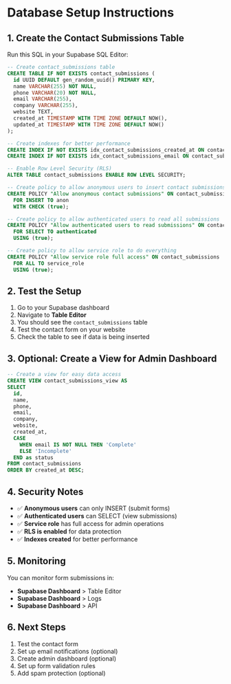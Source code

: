 # Database Setup Instructions

## 1. Create the Contact Submissions Table

Run this SQL in your Supabase SQL Editor:

```sql
-- Create contact_submissions table
CREATE TABLE IF NOT EXISTS contact_submissions (
  id UUID DEFAULT gen_random_uuid() PRIMARY KEY,
  name VARCHAR(255) NOT NULL,
  phone VARCHAR(20) NOT NULL,
  email VARCHAR(255),
  company VARCHAR(255),
  website TEXT,
  created_at TIMESTAMP WITH TIME ZONE DEFAULT NOW(),
  updated_at TIMESTAMP WITH TIME ZONE DEFAULT NOW()
);

-- Create indexes for better performance
CREATE INDEX IF NOT EXISTS idx_contact_submissions_created_at ON contact_submissions(created_at);
CREATE INDEX IF NOT EXISTS idx_contact_submissions_email ON contact_submissions(email);

-- Enable Row Level Security (RLS)
ALTER TABLE contact_submissions ENABLE ROW LEVEL SECURITY;

-- Create policy to allow anonymous users to insert contact submissions
CREATE POLICY "Allow anonymous contact submissions" ON contact_submissions
  FOR INSERT TO anon
  WITH CHECK (true);

-- Create policy to allow authenticated users to read all submissions
CREATE POLICY "Allow authenticated users to read submissions" ON contact_submissions
  FOR SELECT TO authenticated
  USING (true);

-- Create policy to allow service role to do everything
CREATE POLICY "Allow service role full access" ON contact_submissions
  FOR ALL TO service_role
  USING (true);
```

## 2. Test the Setup

1. Go to your Supabase dashboard
2. Navigate to **Table Editor**
3. You should see the `contact_submissions` table
4. Test the contact form on your website
5. Check the table to see if data is being inserted

## 3. Optional: Create a View for Admin Dashboard

```sql
-- Create a view for easy data access
CREATE VIEW contact_submissions_view AS
SELECT 
  id,
  name,
  phone,
  email,
  company,
  website,
  created_at,
  CASE 
    WHEN email IS NOT NULL THEN 'Complete'
    ELSE 'Incomplete'
  END as status
FROM contact_submissions
ORDER BY created_at DESC;
```

## 4. Security Notes

- ✅ **Anonymous users** can only INSERT (submit forms)
- ✅ **Authenticated users** can SELECT (view submissions)
- ✅ **Service role** has full access for admin operations
- ✅ **RLS is enabled** for data protection
- ✅ **Indexes created** for better performance

## 5. Monitoring

You can monitor form submissions in:
- **Supabase Dashboard** > Table Editor
- **Supabase Dashboard** > Logs
- **Supabase Dashboard** > API

## 6. Next Steps

1. Test the contact form
2. Set up email notifications (optional)
3. Create admin dashboard (optional)
4. Set up form validation rules
5. Add spam protection (optional)

